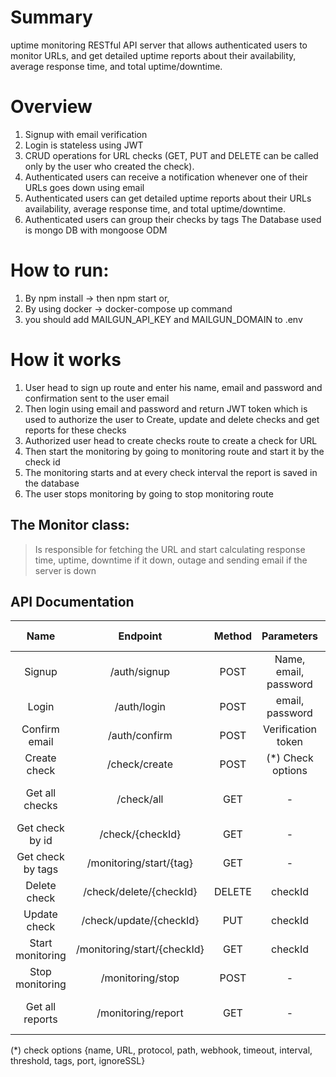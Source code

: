 # Summary 
uptime monitoring RESTful API server that allows authenticated users to monitor URLs, and get detailed uptime reports about their availability, average response time, and total uptime/downtime.
# Overview
  1.	Signup with email verification 
  2.	Login is stateless using JWT
  3.	CRUD operations for URL checks (GET, PUT and DELETE can be called only by the user who created the check).
  4.	Authenticated users can receive a notification whenever one of their URLs goes down using email 
  5.	Authenticated users can get detailed uptime reports about their URLs availability, average response time, and total uptime/downtime.
  6.	Authenticated users can group their checks by tags 
The Database used is mongo DB with mongoose ODM
# How to run: 
1.	By npm install -> then npm start or,
2.	By using docker -> docker-compose up command
3.	you should add MAILGUN_API_KEY and MAILGUN_DOMAIN to .env  
# How it works
  1.	User head to sign up route and enter his name, email and password and confirmation sent to the user email
  2.	Then login using email and password and return JWT token which is used to authorize the user to Create, update and delete checks and get reports for these checks
  3.	Authorized user head to create checks route to create a check for URL 
  4.	Then start the monitoring by going to monitoring route and start it by the check id
  5.	The monitoring starts and at every check interval the report is saved in the database
  6.	The user stops monitoring by going to stop monitoring route

## The Monitor class:
> Is responsible for fetching the URL and start calculating response time, uptime, downtime if it down, outage and sending email if the server is down 
 
## API Documentation
|  Name |	Endpoint |	Method |	Parameters |	Response Code | Response	|
| :----------: |:-----------:|:-------:|:--------:|:----------:|:----------:|
|Signup|	/auth/signup|	POST|	Name, email, password |	201	|The user id|
|Login|	/auth/login|	POST|	email, password	|200	|Login token and user id|
|Confirm email|	/auth/confirm|	POST|	Verification token|	200	|
|Create check|	/check/create|	POST|	(*) Check options|	201	| Check id |
|Get all checks|	/check/all|	GET	|-|	200	|All authenticated user checks|
|Get check by id|	/check/{checkId}|	GET	|-|	200	|Check object by id|
|Get check by tags|	/monitoring/start/{tag}|	GET	|-|	200|	Check object by tag|
|Delete check|	/check/delete/{checkId}|	DELETE|	checkId	| 200	|
|Update check|	/check/update/{checkId}	|PUT	|checkId |	200	 | The updated check |
|Start monitoring|	/monitoring/start/{checkId}	|GET	|checkId	|200	|
|Stop monitoring|	/monitoring/stop	|POST|	-	|200	|
|Get all reports|	/monitoring/report	|GET	|-	| 200	| All authenticated user reports|

(*) check options {name, URL, protocol, path, webhook, timeout, interval, threshold, tags, port, ignoreSSL}
